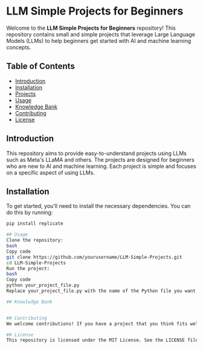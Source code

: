 # LLM Simple Projects for Beginners

Welcome to the **LLM Simple Projects for Beginners** repository! This repository contains small and simple projects that leverage Large Language Models (LLMs) to help beginners get started with AI and machine learning concepts.

## Table of Contents

- [Introduction](#introduction)
- [Installation](#installation)
- [Projects](#projects)
- [Usage](#usage)
- [Knowledge Bank](#knowledge)
- [Contributing](#contributing)
- [License](#license)

## Introduction

This repository aims to provide easy-to-understand projects using LLMs such as Meta's LLaMA and others. The projects are designed for beginners who are new to AI and machine learning. Each project is simple and focuses on a specific aspect of using LLMs.

## Installation

To get started, you'll need to install the necessary dependencies. You can do this by running:

```bash
pip install replicate

## Usage
Clone the repository:
bash
Copy code
git clone https://github.com/yourusername/LLM-Simple-Projects.git
cd LLM-Simple-Projects
Run the project:
bash
Copy code
python your_project_file.py
Replace your_project_file.py with the name of the Python file you want to run.

## Knowlwdge Bank


## Contributing
We welcome contributions! If you have a project that you think fits well with the goals of this repository, feel free to submit a pull request. Please make sure your code is well-documented and follows the existing style of the repository.

## License
This repository is licensed under the MIT License. See the LICENSE file for more information.
